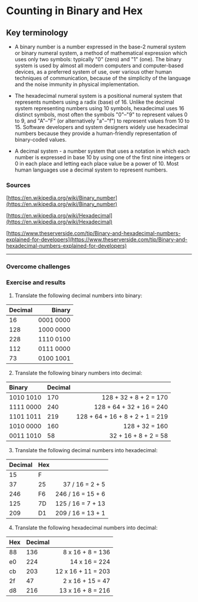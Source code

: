 # Counting in Binary and Hex



## Key terminology

- A binary number is a number expressed in the base-2 numeral system or binary numeral system, a method of mathematical expression which uses only two symbols: typically "0" (zero) and "1" (one). The binary system is used by almost all modern computers and computer-based devices, as a preferred system of use, over various other human techniques of communication, because of the simplicity of the language and the noise immunity in physical implementation.

-  The hexadecimal numeral system is a positional numeral system that represents numbers using a radix (base) of 16. Unlike the decimal system representing numbers using 10 symbols, hexadecimal uses 16 distinct symbols, most often the symbols "0"–"9" to represent values 0 to 9, and "A"–"F" (or alternatively "a"–"f") to represent values from 10 to 15.
Software developers and system designers widely use hexadecimal numbers because they provide a human-friendly representation of binary-coded values. 

- A decimal system - a number system that uses a notation in which each number is expressed in base 10 by using one of the first nine integers or 0 in each place and letting each place value be a power of 10.
Most human languages use a decimal system to represent numbers.

### Sources

[https://en.wikipedia.org/wiki/Binary_number](https://en.wikipedia.org/wiki/Binary_number)

[https://en.wikipedia.org/wiki/Hexadecimal](https://en.wikipedia.org/wiki/Hexadecimal)

[https://www.theserverside.com/tip/Binary-and-hexadecimal-numbers-explained-for-developers](https://www.theserverside.com/tip/Binary-and-hexadecimal-numbers-explained-for-developers)

****

### Overcome challenges


### Exercise  and results

1. Translate the following decimal numbers into binary:

|Decimal  |  Binary  |
|:--------|---------:|
|16       | 0001 0000|
|128      | 1000 0000|
|228      | 1110 0100|
|112      | 0111 0000|
|73       | 0100 1001|


2. Translate the following binary numbers into decimal:

|Binary   | Decimal |                                  |
|:--------|---------|---------------------------------:|
|1010 1010| 170     | 128 + 32 + 8 + 2 = 170           |
|1111 0000| 240     | 128 + 64 + 32 + 16 = 240         |
|1101 1011| 219     | 128 + 64 + 16 + 8 + 2 + 1 = 219  |
|1010 0000| 160     | 128 + 32 = 160                   |
|0011 1010| 58      | 32 + 16 + 8 + 2 = 58             |


3. Translate the following decimal numbers into hexadecimal:

|Decimal  | Hex     |                   |
|:--------|---------|------------------:|
|15       | F       |                   |
|37       | 25      | 37 / 16 = 2 + 5   |
|246      | F6      | 246 / 16 = 15 + 6 |
|125      | 7D      | 125 / 16 = 7 + 13 |
|209      | D1      | 209 / 16 = 13 + 1 |

4. Translate the following hexadecimal numbers into decimal:

|Hex      | Decimal |                    |
|:--------|---------|-------------------:|
|88       | 136     | 8 x 16 + 8 = 136   |
|e0       | 224     | 14 x 16 = 224      |
|cb       | 203     | 12 x 16 + 11 = 203 |
|2f       | 47      | 2 x 16 + 15 = 47   |
|d8       | 216     | 13 x 16 + 8 = 216  |

